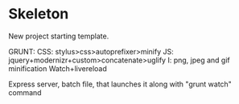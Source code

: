 Skeleton
========

New project starting template.

GRUNT:
CSS: stylus>css>autoprefixer>minify
JS: jquery+modernizr+custom>concatenate>uglify
I: png, jpeg and gif minification
Watch+livereload

Express server, batch file, that launches it along with "grunt watch" command
